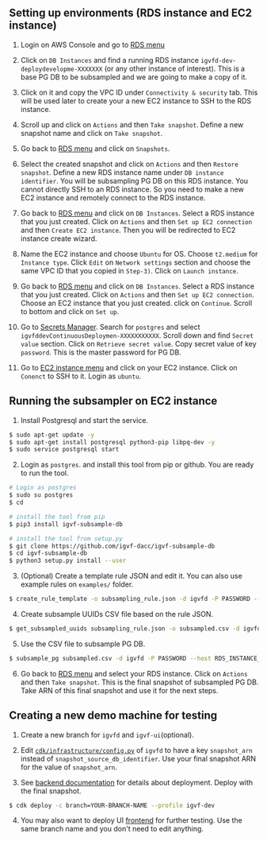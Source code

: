 ## Setting up environments (RDS instance and EC2 instance)

1) Login on AWS Console and go to [RDS menu](https://us-west-2.console.aws.amazon.com/rds/home?region=us-west-2#databases:)

2) Click on `DB Instances` and find a running RDS instance `igvfd-dev-deploydevelopme-XXXXXXX` (or any other instance of interest). This is a base PG DB to be subsampled and we are going to make a copy of it.

3) Click on it and copy the VPC ID under `Connectivity & security` tab. This will be used later to create your a new EC2 instance to SSH to the RDS instance.

4) Scroll up and click on `Actions` and then `Take snapshot`. Define a new snapshot name and click on `Take snapshot`.

5) Go back to [RDS menu](https://us-west-2.console.aws.amazon.com/rds/home?region=us-west-2#databases:) and click on `Snapshots`.

6) Select the created snapshot and click on `Actions` and then `Restore snapshot`. Define a new RDS instance name under `DB instance identifier`. You will be subsampling PG DB on this RDS instance. You cannot directly SSH to an RDS instance. So you need to make a new EC2 instance and remotely connect to the RDS instance.

7) Go back to [RDS menu](https://us-west-2.console.aws.amazon.com/rds/home?region=us-west-2#databases:) and click on `DB Instances`. Select a RDS instance that you just created. Click on `Actions` and then `Set up EC2 connection` and then `Create EC2 instance`. Then you will be redirected to EC2 instance create wizard.

8) Name the EC2 instance and choose `Ubuntu` for OS. Choose `t2.medium` for `Instance type`. Click `Edit` on `Network settings` section and choose the same VPC ID that you copied in `Step-3)`. Click on `Launch instance`.

9) Go back to [RDS menu](https://us-west-2.console.aws.amazon.com/rds/home?region=us-west-2#databases:) and click on `DB Instances`. Select a RDS instance that you just created. Click on `Actions` and then `Set up EC2 connection`. Choose an EC2 instance that you just created. click on `Continue`. Scroll to bottom and click on `Set up`.

10) Go to [Secrets Manager](https://us-west-2.console.aws.amazon.com/secretsmanager/home?region=us-west-2#). Search for `postgres` and select `igvfddevContinuousDeploymen-XXXXXXXXXXX`. Scroll down and find `Secret value` section. Click on `Retrieve secret value`. Copy secret value of key `password`. This is the master password for PG DB.

11) Go to [EC2 instance menu](https://us-west-2.console.aws.amazon.com/ec2/home?region=us-west-2#Instances:instanceState=running) and click on your EC2 instance. Click on `Conenct` to SSH to it. Login as `ubuntu`.


## Running the subsampler on EC2 instance

1) Install Postgresql and start the service.
```bash
$ sudo apt-get update -y
$ sudo apt-get install postgresql python3-pip libpq-dev -y
$ sudo service postgresql start
```

2) Login as `postgres`. and install this tool from pip or github. You are ready to run the tool.
```bash
# Login as postgres
$ sudo su postgres
$ cd

# install the tool from pip
$ pip3 install igvf-subsample-db

# install the tool from setup.py
$ git clone https://github.com/igvf-dacc/igvf-subsample-db
$ cd igvf-subsample-db
$ python3 setup.py install --user
```

3) (Optional) Create a template rule JSON and edit it. You can also use example rules on `examples/` folder.
```bash
$ create_rule_template -o subsampling_rule.json -d igvfd -P PASSWORD --host RDS_INSTANCE_HOSTNAME
```

4) Create subsample UUIDs CSV file based on the rule JSON.
```bash
$ get_subsampled_uuids subsampling_rule.json -o subsampled.csv -d igvfd -P PASSWORD --host RDS_INSTANCE_HOSTNAME
```

5) Use the CSV file to subsample PG DB.
```bash
$ subsample_pg subsampled.csv -d igvfd -P PASSWORD --host RDS_INSTANCE_HOSTNAME
```

6) Go back to [RDS menu](https://us-west-2.console.aws.amazon.com/rds/home?region=us-west-2#databases:) and select your RDS instance. Click on `Actions` and then `Take snapshot`. This is the final snapshot of subsampled PG DB. Take ARN of this final snapshot and use it for the next steps.


## Creating a new demo machine for testing

1) Create a new branch for `igvfd` and `igvf-ui`(optional).

2) Edit [`cdk/infrastructure/config.py`](https://github.com/IGVF-DACC/igvfd/blob/dev/cdk/infrastructure/config.py#L63) of `igvfd` to have a key `snapshot_arn` instead of `snapshot_source_db_identifier`. Use your final snapshot ARN for the value of `snapshot_arn`.

3) See [backend documentation](https://github.com/IGVF-DACC/igvfd/tree/dev/cdk) for details about deployment. Deploy with the final snapshot.
```bash
$ cdk deploy -c branch=YOUR-BRANCH-NAME --profile igvf-dev
```

4) You may also want to deploy UI [frontend](https://github.com/IGVF-DACC/igvf-ui/tree/dev/cdk) for further testing. Use the same branch name and you don't need to edit anything.
